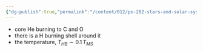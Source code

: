 ```yaml
---
{"dg-publish":true,"permalink":"/content/012/px-282-stars-and-solar-system/term-1-stars/e-stellar-evolution/px-282-e5d-horizontal-branch/","noteIcon":"1","created":"2024-11-26T10:16:03.363+00:00","updated":"2025-03-30T17:43:59.155+01:00"}
---
```


- core He burning to C and O
- there is a H burning shell around it
- the temperature, $T_{HB} \sim 0.1\,T_{MS}$

